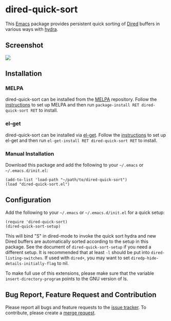 # dired-quick-sort

This [Emacs][] package provides persistent quick sorting of [Dired][] buffers in various ways with
[hydra][].

## Screenshot

![](https://gitlab.com/xuhdev/dired-quick-sort/raw/master/screenshot.png)

## Installation

### MELPA

dired-quick-sort can be installed from the [MELPA][] repository. Follow the
[instructions](http://melpa.org/#/getting-started) to set up MELPA and then run
`package-install RET dired-quick-sort RET` to install.

### el-get

dired-quick-sort can be installed via [el-get][]. Follow the
[instructions](https://github.com/dimitri/el-get#installation) to set up el-get and then run
`el-get-install RET dired-quick-sort RET` to install.

### Manual Installation

Download this package and add the following to your `~/.emacs` or `~/.emacs.d/init.el`:

    (add-to-list 'load-path "~/path/to/dired-quick-sort")
    (load "dired-quick-sort.el")

## Configuration

Add the following to your `~/.emacs` or `~/.emacs.d/init.el` for a quick setup:

    (require 'dired-quick-sort)
    (dired-quick-sort-setup)

This will bind "S" in dired-mode to invoke the quick sort hydra and new Dired buffers are
automatically sorted according to the setup in this package. See the document of
`dired-quick-sort-setup` if you need a different setup. It is recommended that at least `-l` should
be put into `dired-listing-switches`. If used with `dired+`, you may want to set
`diredp-hide-details-initially-flag` to nil.

To make full use of this extensions, please make sure that the variable `insert-directory-program`
points to the GNU version of ls.

## Bug Report, Feature Request and Contribution

Please report all bugs and feature requests to the
[issue tracker](https://gitlab.com/xuhdev/dired-quick-sort/issues). To contribute, please create a
[merge request](https://gitlab.com/xuhdev/dired-quick-sort/merge_requests).


[Emacs]: https://www.gnu.org/software/emacs/
[Dired]: https://www.gnu.org/software/emacs/manual/html_node/emacs/Dired.html
[MELPA]: http://melpa.org/#/dired-quick-sort
[el-get]: http://tapoueh.org/emacs/el-get.html
[hydra]: https://github.com/abo-abo/hydra
